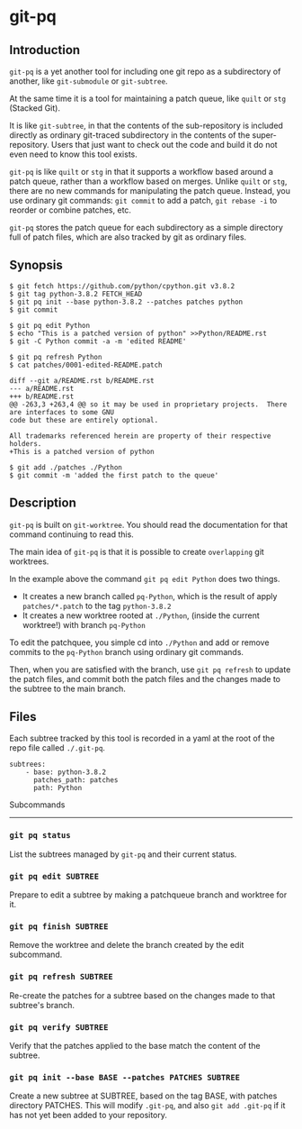 git-pq
======

Introduction
------------

`git-pq` is a yet another tool for including one git repo as a subdirectory
of another, like `git-submodule` or `git-subtree`.

At the same time it is a tool for maintaining a patch queue, like `quilt` or `stg`
(Stacked Git).

It is like `git-subtree`, in that the contents of the sub-repository is included directly
as ordinary git-traced subdirectory in the contents of the super-repository.   Users that just
want to check out the code and build it do not even need to know this tool exists.

`git-pq` is like `quilt` or `stg` in that it supports a workflow based around a patch queue,
rather than a workflow based on merges.   Unlike `quilt` or `stg`, there are no new
commands for manipulating the patch queue.    Instead, you use ordinary git commands:  `git commit`
to add a patch,  `git rebase -i` to reorder or combine patches, etc.

`git-pq` stores the patch queue for each subdirectory as a simple directory full of patch files,
which are also tracked by git as ordinary files.


Synopsis
--------

```
$ git fetch https://github.com/python/cpython.git v3.8.2
$ git tag python-3.8.2 FETCH_HEAD
$ git pq init --base python-3.8.2 --patches patches python
$ git commit

$ git pq edit Python
$ echo "This is a patched version of python" >>Python/README.rst
$ git -C Python commit -a -m 'edited README'

$ git pq refresh Python
$ cat patches/0001-edited-README.patch

diff --git a/README.rst b/README.rst
--- a/README.rst
+++ b/README.rst
@@ -263,3 +263,4 @@ so it may be used in proprietary projects.  There are interfaces to some GNU
code but these are entirely optional.

All trademarks referenced herein are property of their respective holders.
+This is a patched version of python

$ git add ./patches ./Python
$ git commit -m 'added the first patch to the queue'
```

Description
-----------

`git-pq` is built on `git-worktree`.   You should read the documentation for that
command continuing to read this.

The main idea of `git-pq` is that it is possible to create `overlapping` git worktrees.

In the example above the command `git pq edit Python` does two things.

* It creates a new branch called `pq-Python`, which is the result of apply `patches/*.patch` to the tag `python-3.8.2`
* It creates a new worktree rooted at `./Python`, (inside the current worktree!) with branch `pq-Python`

To edit the patchquee, you simple cd into `./Python` and add or remove commits to the `pq-Python` branch using
ordinary git commands.

Then, when you are satisfied with the branch, use `git pq refresh` to update the patch files, and commit both
the patch files and the changes made to the subtree to the main branch.

Files
-----

Each subtree tracked by this tool is recorded in a yaml at the root of the repo file called `./.git-pq`.

```
subtrees:
    - base: python-3.8.2
      patches_path: patches
      path: Python
```

Subcommands
___________


### `git pq status`

List the subtrees managed by `git-pq` and their current status.

### `git pq edit SUBTREE`

Prepare to edit a subtree by making a patchqueue branch and worktree for it.

### `git pq finish SUBTREE`

Remove the worktree and delete the branch created by the edit subcommand.

### `git pq refresh SUBTREE`

Re-create the patches for a subtree based on the changes made to that subtree's branch.

### `git pq verify SUBTREE`

Verify that the patches applied to the base match the content of the subtree.

### `git pq init --base BASE --patches PATCHES SUBTREE`

Create a new subtree at SUBTREE, based on the tag BASE, with patches directory PATCHES.
This will modify `.git-pq`,  and also `git add .git-pq` if it has not yet been added to
your repository.
